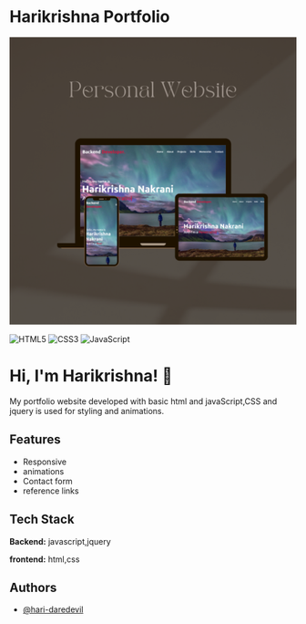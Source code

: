 
# Harikrishna Portfolio 


![App Screenshot](images/preview.png)


![HTML5](https://img.shields.io/badge/html5-%23E34F26.svg?style=for-the-badge&logo=html5&logoColor=white) ![CSS3](https://img.shields.io/badge/css3-%231572B6.svg?style=for-the-badge&logo=css3&logoColor=white) ![JavaScript](https://img.shields.io/badge/javascript-%23323330.svg?style=for-the-badge&logo=javascript&logoColor=%23F7DF1E)


# Hi, I'm Harikrishna! 👋

My portfolio website developed with basic html and javaScript,CSS and jquery is used for styling and animations. 
## Features

- Responsive
- animations
- Contact form
- reference links


## Tech Stack

**Backend:** javascript,jquery

**frontend:** html,css


## Authors

- [@hari-daredevil](https://github.com/hari-daredevil)


